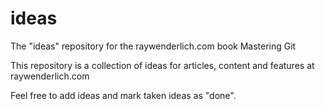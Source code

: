 # ideas
The "ideas" repository for the raywenderlich.com book Mastering Git

This repository is a collection of ideas for articles, content and features at raywenderlich.com 

Feel free to add ideas and mark taken ideas as "done".